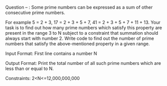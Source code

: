 Question – :  Some prime numbers can be expressed as a sum of other consecutive prime numbers.

For example
5 = 2 + 3,
17 = 2 + 3 + 5 + 7,
41 = 2 + 3 + 5 + 7 + 11 + 13.
Your task is to find out how many prime numbers which satisfy this property are present in the range 3 to N subject to a constraint that summation should always start with number 2.
Write code to find out the number of prime numbers that satisfy the above-mentioned property in a given range.

Input Format: First line contains a number N

Output Format: Print the total number of all such prime numbers which are less than or equal to N.

Constraints: 2<N<=12,000,000,000